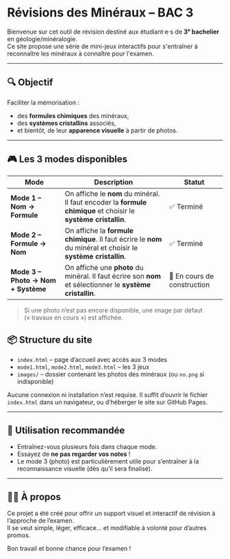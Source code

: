 
# Révisions des Minéraux – BAC 3

Bienvenue sur cet outil de révision destiné aux étudiant·e·s de **3ᵉ bachelier** en géologie/minéralogie.  
Ce site propose une série de mini-jeux interactifs pour s'entraîner à reconnaître les minéraux à connaître pour l'examen.

---

## 🔍 Objectif

Faciliter la mémorisation :
- des **formules chimiques** des minéraux,
- des **systèmes cristallins** associés,
- et bientôt, de leur **apparence visuelle** à partir de photos.

---

## 🎮 Les 3 modes disponibles

| Mode | Description | Statut |
|------|-------------|--------|
| **Mode 1 – Nom → Formule** | On affiche le **nom** du minéral. Il faut encoder la **formule chimique** et choisir le **système cristallin**. | ✅ Terminé |
| **Mode 2 – Formule → Nom** | On affiche la **formule chimique**. Il faut écrire le **nom** du minéral et choisir le **système cristallin**. | ✅ Terminé |
| **Mode 3 – Photo → Nom + Système** | On affiche une **photo** du minéral. Il faut écrire son **nom** et sélectionner le **système cristallin**. | 🚧 En cours de construction |

> Si une photo n’est pas encore disponible, une image par défaut (« travaux en cours ») est affichée.


## 📦 Structure du site

- `index.html` – page d’accueil avec accès aux 3 modes  
- `mode1.html`, `mode2.html`, `mode3.html` – les 3 jeux  
- `images/` – dossier contenant les photos des minéraux (ou `no.png` si indisponible)

Aucune connexion ni installation n’est requise. Il suffit d’ouvrir le fichier `index.html` dans un navigateur, ou d’héberger le site sur GitHub Pages.

---

## 🧭 Utilisation recommandée

- Entraînez-vous plusieurs fois dans chaque mode.
- Essayez de **ne pas regarder vos notes** !
- Le mode 3 (photo) est particulièrement utile pour s’entraîner à la reconnaissance visuelle (dès qu’il sera finalisé).

---

## 👨‍🏫 À propos

Ce projet a été créé pour offrir un support visuel et interactif de révision à l’approche de l’examen.  
Il se veut simple, léger, efficace… et modifiable à volonté pour d’autres promos.

Bon travail et bonne chance pour l’examen !